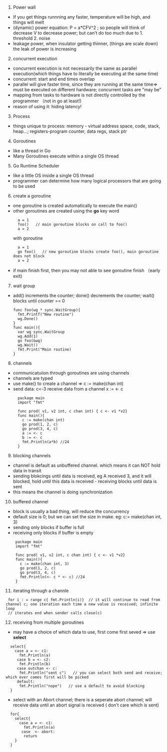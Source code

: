 1. Power wall 
- If you get things runnning any faster, temperature will be high, and things will melt
- (dynamic) power equation: P = a*CFV^2   ; so people will think of decrease V to decrease power; but can't do too much due to 1. threshold 2. noise
- leakage power, when insulator getting thinner, (things are scale down) the leak of power is increasing 

2. concurrent execution
- concurrent execution is not necessarily the same as parallel execution(which things have to literally be executing at the same time)
- concurrent: start and end times overlap
- parallel will give faster time, since they are running at the same time=> must be executed on different hardware; concurrent tasks are "may be"
- mapping from tasks to hardware is not directly controlled by the programmer （not in go at least!)
- reason of using it: hiding latency!

3. Process
- things unique to process: memory - virtual address space, code, stack, heap...; registers-program counter, data regs, stack ptr

4. Goroutines
- like a thread in Go
- Many Goroutines execute within a single OS thread

5. Go Runtime Scheduler
- like a little OS inside a single  OS thread
- programmer can determine how many logical processors that are going to be used

6. create a goroutine
- one goroutine is created automatically to execute the main()
- other goroutines are created using the **go** key word
  ```
    a = 1
    foo()   // main goroutine blocks on call to foo()
    a = 2
  ```
  with goroutine
  ```
    a = 1
    go foo()   // new goroutine blocks create foo(), main goroutine does not block
    a = 2
  ```
- if main finish first, then you may not able to see goroutine finish （early exit)

7. wait group
- add() increments the counter; done() decrements the counter; wait() blocks until counter == 0
  ```
  func foo(wg * sync.WaitGroup){
    fmt.Printf("New routine")
    wg.Done()
  }
  func main(){
    var wg sync.WaitGroup
    wg.Add(1)
    go foo(&wg)
    wg.Wait()
    fmt.Print("Main routine)
  }
  ```
  
8. channels
- communicatuiion through goroutines are using channels
- channels are typed
- use make() to create a channel =>  c := make(chan int)
- send data: c<-3   receive data from a channel x := <- c
  ```
    package main
    import "fmt"

    func prod( v1, v2 int, c chan int) { c <- v1 *v2}
    func main(){
      c := make(chan int)
      go prod(1, 2, c)
      go prod(3, 4, c)
      a := <- c
      b := <- c
      fmt.Println(a*b) //24
    }
  ```
9. blocking channels
- channel is default as unbuffered channel. which means it can NOT hold data in transit
- sending blokcings until data is received, eg A received 3, and it will blocked, hold until this data is received - receiving blocks until data is sent
- this means the channel is doing synchronization

10. buffered channel
- block is usually a bad thing, will reduce the concurrency
- default size is 0; but we can set the size in make. eg: c:= make(chan int, 3)
- sending only blocks if buffer is full
- receiving only blocks if buffer is empty
   ```
    package main
    import "fmt"

    func prod( v1, v2 int, c chan int) { c <- v1 *v2}
    func main(){
      c := make(chan int, 3)
      go prod(1, 2, c)
      go prod(3, 4, c)
      fmt.Println(<- c * <- c) //24
    }
   ```

11. iterating through a channle
   ```
    for i : = range c{ fmt.Println(i)}  // it will continue to read from channel c; one iteration each time a new value is received; infinite loop
    // iterates end when sender calls close(c)
   ```

12. receiving from multiple goroutines
- may have a choice of which data to use, first come first seved => use **select**
```
  select{
    case a = <- c1:
      fmt.Println(a)
     case b = <- c2:
      fmt.Println(b)
     case outchan <- c:
      fmt.Println("sent c")   // you can select both send and receive; which ever comes first will be picked
     default:
      fmt.Println("nope")   // use a default to avoid blocking
  }
```
- select with an Abort channel; there is a seperate abort channel; will receive data until an abort signal is received ( don't care which is sent)
```
  for{
    select{
      case a = <- c1:
        fmt.Println(a)
       case  <- abort:
        return
    }
  }
```
